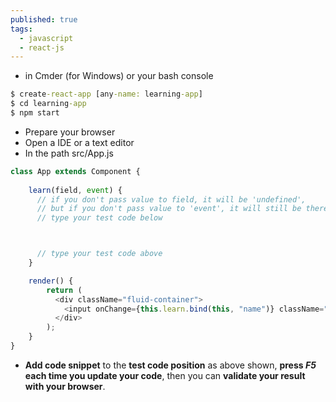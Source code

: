 ```yaml
---
published: true
tags:
  - javascript
  - react-js
---
```

* in Cmder (for Windows) or your bash console

```bat
$ create-react-app [any-name: learning-app]
$ cd learning-app
$ npm start
```

* Prepare your browser
* Open a IDE or a text editor
* In the path src/App.js

```javascript
class App extends Component {
	
	learn(field, event) {
      // if you don't pass value to field, it will be 'undefined',
      // but if you don't pass value to 'event', it will still be there
      // type your test code below



      // type your test code above
	}

	render() {
		return (
		  <div className="fluid-container">
			<input onChange={this.learn.bind(this, "name")} className="form-control" type="text" placeholder="Name" /><br />
		  </div>
		);
	}
}
```


* **Add code snippet** to the **test code position** as above shown, **press *F5* each time you update your code**, then you can **validate your result with your browser**.

<br />
<br />
